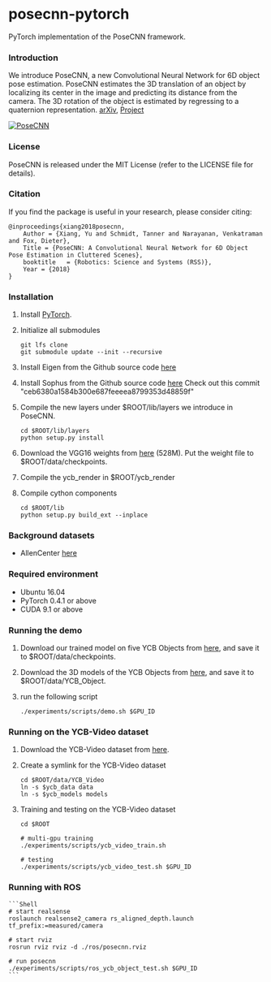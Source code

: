 # posecnn-pytorch

PyTorch implementation of the PoseCNN framework.

### Introduction

We introduce PoseCNN, a new Convolutional Neural Network for 6D object pose estimation. PoseCNN estimates the 3D translation of an object by localizing its center in the image and predicting its distance from the camera. The 3D rotation of the object is estimated by regressing to a quaternion representation. [arXiv](https://arxiv.org/abs/1711.00199), [Project](https://rse-lab.cs.washington.edu/projects/posecnn/)

[![PoseCNN](http://yuxng.github.io/PoseCNN.png)](https://youtu.be/ih0cCTxO96Y)

### License

PoseCNN is released under the MIT License (refer to the LICENSE file for details).

### Citation

If you find the package is useful in your research, please consider citing:

    @inproceedings{xiang2018posecnn,
        Author = {Xiang, Yu and Schmidt, Tanner and Narayanan, Venkatraman and Fox, Dieter},
        Title = {PoseCNN: A Convolutional Neural Network for 6D Object Pose Estimation in Cluttered Scenes},
        booktitle   = {Robotics: Science and Systems (RSS)},
        Year = {2018}
    }

### Installation

1. Install [PyTorch](https://pytorch.org/).

2. Initialize all submodules
   ```Shell
   git lfs clone
   git submodule update --init --recursive
   ```

3. Install Eigen from the Github source code [here](https://github.com/eigenteam/eigen-git-mirror)

4. Install Sophus from the Github source code [here](https://github.com/strasdat/Sophus)
   Check out this commit "ceb6380a1584b300e687feeeea8799353d48859f"

5. Compile the new layers under $ROOT/lib/layers we introduce in PoseCNN.
    ```Shell
    cd $ROOT/lib/layers
    python setup.py install
    ```

6. Download the VGG16 weights from [here](https://drive.google.com/file/d/1tTd64s1zNnjONlXvTFDZAf4E68Pupc_S/view?usp=sharing) (528M). Put the weight file to $ROOT/data/checkpoints.

7. Compile the ycb_render in $ROOT/ycb_render

8. Compile cython components
    ```Shell
    cd $ROOT/lib
    python setup.py build_ext --inplace
    ```

### Background datasets
- AllenCenter [here](https://drive.google.com/open?id=1YDnGV4poelk9iezxLxYK_zexXugc4Ih1)

### Required environment
- Ubuntu 16.04
- PyTorch 0.4.1 or above
- CUDA 9.1 or above

### Running the demo
1. Download our trained model on five YCB Objects from [here](https://drive.google.com/open?id=1fxfBBCOPqSMYARiJQBc8ZjcWq5LiLHDq), and save it to $ROOT/data/checkpoints.

2. Download the 3D models of the YCB Objects from [here](https://drive.google.com/file/d/1gmcDD-5bkJfcMKLZb3zGgH_HUFbulQWu/view?usp=sharing), and save it to $ROOT/data/YCB_Object.

3. run the following script
    ```Shell
    ./experiments/scripts/demo.sh $GPU_ID
    ```

### Running on the YCB-Video dataset
1. Download the YCB-Video dataset from [here](https://rse-lab.cs.washington.edu/projects/posecnn/).

2. Create a symlink for the YCB-Video dataset
    ```Shell
    cd $ROOT/data/YCB_Video
    ln -s $ycb_data data
    ln -s $ycb_models models
    ```

3. Training and testing on the YCB-Video dataset
    ```Shell
    cd $ROOT

    # multi-gpu training
    ./experiments/scripts/ycb_video_train.sh

    # testing
    ./experiments/scripts/ycb_video_test.sh $GPU_ID

    ```

### Running with ROS
    ```Shell
    # start realsense
    roslaunch realsense2_camera rs_aligned_depth.launch tf_prefix:=measured/camera

    # start rviz
    rosrun rviz rviz -d ./ros/posecnn.rviz

    # run posecnn
    ./experiments/scripts/ros_ycb_object_test.sh $GPU_ID
    ```
